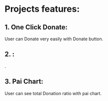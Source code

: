 # Projects features:
## 1. One Click Donate: 
User can Donate very easily with Donate button.
## 2. : 
.
## 3. Pai Chart: 
User can see total Donation ratio with pai chart.
